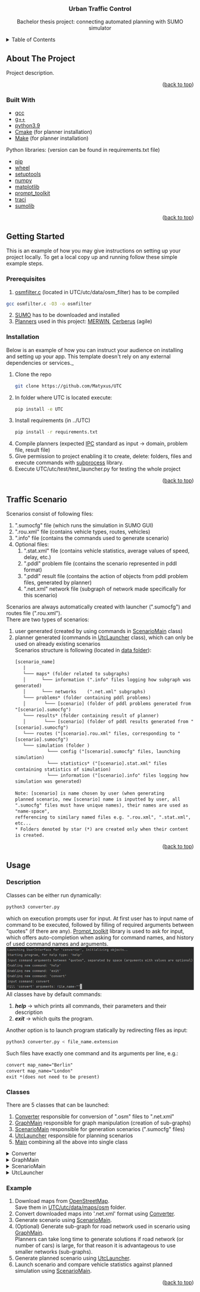 <div id="top"></div>


<!-- PROJECT LOGO -->
<br />
<div align="center">
  <h3 align="center">Urban Traffic Control</h3>

  <p align="center">
    Bachelor thesis project: connecting automated planning with SUMO simulator
  </p>
</div>



<!-- TABLE OF CONTENTS -->
<details>
  <summary>Table of Contents</summary>
  <ol>
    <li>
      <a href="#about-the-project">About The Project</a>
      <ul>
        <li><a href="#built-with">Built With</a></li>
      </ul>
    </li>
    <li>
      <a href="#getting-started">Getting Started</a>
      <ul>
        <li><a href="#prerequisites">Prerequisites</a></li>
        <li><a href="#installation">Installation</a></li>
      </ul>
    </li>
   <li>
      <a href="#scenario">Traffic Scenario</a>
    </li>
    <li>
      <a href="#usafe">Usage</a>
      <ul>
        <li><a href="#description">Description</a></li>
        <li><a href="#classes">Classes</a></li>
        <li><a href="#example">Example</a></li>
      </ul>
    </li>
  </ol>
</details>



<!-- ABOUT THE PROJECT -->
## About The Project



Project description.

<p align="right">(<a href="#top">back to top</a>)</p>



### Built With

* [gcc]()
* [g++]()
* [python3.9]()
* [Cmake]() (for planner installation)
* [Make]() (for planner installation)

Python libraries: (version can be found in requirements.txt file)
* [pip](https://pypi.org/project/pip/)
* [wheel](https://pypi.org/project/wheel/)
* [setuptools](https://pypi.org/project/setuptools/)
* [numpy](https://numpy.org/)
* [matplotlib](https://matplotlib.org/)
* [prompt_toolkit](https://python-prompt-toolkit.readthedocs.io/en/master/)
* [traci](https://pypi.org/project/traci/)
* [sumolib](https://pypi.org/project/sumolib/)

<p align="right">(<a href="#top">back to top</a>)</p>



<!-- GETTING STARTED -->
## Getting Started

This is an example of how you may give instructions on setting up your project locally.
To get a local copy up and running follow these simple example steps.

### Prerequisites


1) [osmfilter.c](https://wiki.openstreetmap.org/wiki/Osmfilter) (located in UTC/utc/data/osm_filter) has to be compiled
  ```sh
  gcc osmfilter.c -O3 -o osmfilter
  ```
2) [SUMO](https://www.eclipse.org/sumo/) has to be downloaded and installed
3) [Planners](https://ipc2018-classical.bitbucket.io/#description) 
used in this project: [MERWIN](https://bitbucket.org/ipc2018-classical/team14/src/ipc-2018-seq-agl/), 
[Cerberus](https://bitbucket.org/ipc2018-classical/team15/src/ipc-2018-seq-agl/) (agile)

### Installation

Below is an example of how you can instruct your audience on installing and setting up your app. This template doesn't rely on any external dependencies or services._

1. Clone the repo
   ```sh
   git clone https://github.com/Matyxus/UTC
   ```
2. In folder where UTC is located execute:
   ```sh
   pip install -e UTC
   ```
3. Install requirements (in ../UTC)
   ```sh
   pip install -r requirements.txt
   ```
4. Compile planners (expected [IPC](https://www.icaps-conference.org/competitions/) 
standard as input -> domain, problem file, result file)
5. Give permission to project enabling it to create, delete: folders, files and execute
commands with [subprocess](https://docs.python.org/3/library/subprocess.html) library.
6. Execute UTC/utc/test/test_launcher.py for testing the whole project

<p align="right">(<a href="#top">back to top</a>)</p>

<!-- Scenario -->
## Traffic Scenario
Scenarios consist of following files:
1. ".sumocfg" file (which runs the simulation in SUMO GUI)
2. ".rou.xml" file (contains vehicle types, routes, vehicles)
3. ".info" file (contains the commands used to generate scenario)
4. Optional files:  
   1. ".stat.xml" file (contains vehicle statistics, average values of speed, delay, etc.)
   2. ".pddl" problem file (contains the scenario represented in pddl format)
   3. ".pddl" result file (contains the action of objects from pddl problem files, generated by planner) 
   4. ".net.xml" network file (subgraph of network made specifically for this scenario)

Scenarios are always automatically created with launcher (".sumocfg") and routes file (".rou.xml").\
There are two types of scenarios:
1. user generated (created by using commands in [ScenarioMain](./utc/src/simulator) class)
2. planner generated (commands in [UtcLauncher](./utc/src/pddl/utc_problem) class), which can only be used on already existing scenarios\
Scenarios structure is following (located in [data folder](./utc/data/scenarios)):
   ```
   [scenario_name]
      |
      └─── maps* (folder related to subgraphs)
      │      └─── information (".info" files logging how subgraph was generated)
      │      └─── networks    (".net.xml" subgraphs)
      └─── problems* (folder containing pddl problems)
      │       └─── [scenario] (folder of pddl problems generated from "[scenario].sumocfg")
      └─── results* (folder containing result of planner)
      │       └─── [scenario] (folder of pddl results generated from "[scenario].sumocfg")
      └─── routes ("[scenario].rou.xml" files, corresponding to "[scenario].sumocfg")  
      └─── simulation (folder )
               └─── config ("[scenario].sumocfg" files, launching simulation)
               └─── statistics* ("[scenario].stat.xml" files containing statistics of simulation)
               └─── information ("[scenario].info" files logging how simulation was generated)

   Note: [scenario] is name chosen by user (when generating
   planned scenario, new [scenario] name is inputted by user, all
   ".sumocfg" files must have unique names), their names are used as "name-space",
   refferencing to similary named files e.g. ".rou.xml", ".stat.xml", etc...
   * Folders denoted by star (*) are created only when their content is created.
   ```
<p align="right">(<a href="#top">back to top</a>)</p>

<!-- USAGE EXAMPLES -->
## Usage



### Description
Classes can be either run dynamically:
   ```sh
   python3 converter.py
   ```
which on execution prompts user for input. At first user has to input name of command
to be executed, followed by filling of required arguments between "quotes" (if there are any).
[Prompt_toolkit](https://python-prompt-toolkit.readthedocs.io/en/master/) library is used
to ask for input, which offers auto-completion when asking for command names, and
history of used command names and arguments.
![Input Example](Images/ui_input_example.PNG)
All classes have by default commands:
1. **_help_** -> which prints all commands, their parameters and their description
2. **_exit_** -> which quits the program.

Another option is to launch program statically by redirecting files as input:
   ```sh
   python3 converter.py < file_name.extension
   ```
Such files have exactly one command and its arguments per line, e.g.:
 ```
 convert map_name="Berlin"
 convert map_name="London"
 exit *(does not need to be present)
 ```

### Classes

There are 5 classes that can be launched:
1. [Converter](./utc/src/converter) responsible for conversion of ".osm" files to ".net.xml"
2. [GraphMain](./utc/src/graph) responsible for graph manipulation (creation of sub-graphs)
3. [ScenarioMain](./utc/src/simulator) responsible for generation scenarios (".sumocfg" files)
4. [UtcLauncher](./utc/src/pddl/utc_problem) responsible for planning scenarios
5. [Main](./utc/src) combining all the above into single class

<details>
  <summary>Converter</summary>
  Converter class converts downloaded ".osm" files into ".net.xml" files which SUMO recognizes.
  It does to by filtering out all non-highway related objects (except traffic semaphores),
  creating same named file (with the suffix "_filtered" added). Filtered file
  is then used to convert into ".net.xml" by running netconvert (part of SUMO commands)
  in command shell, which generates ".net.xml" file with the same name as the original ".osm" file.
</details>

<details>
  <summary>GraphMain</summary>
  GraphMain class can display ".net.xml" files using pyplot (also shows junction id's),
  generate sub-graphs (using Top K A* algorithm, which limits the number of routes
  by parameter "c" -> which is used to multiply shortest route length from given starting
  and ending junctions, thereby limiting route length). Subsequently sub-graphs can be
  merged together, allowing to create much smaller graphs that focus only on 
  parts of network where cars are driving on. Finally sub-graphs created like this
  can be saved, creating new ".net.xml" file.
</details>

<details>
  <summary>ScenarioMain</summary>
  ScenarioMain class allows user to create custom scenarios on given road network.
  User can select commands to add vehicle / vehicle-flows into network from
  given starting and ending junction (route is selected by shortest path).
  When saving scenarios, 3 files are created: ".sumocfg", ".rou.xml", ".info",
  having the same name as user gave to "generate-scenario" command argument "scenario_name".
  Scenarios can be launched with or without GUI and similarly user can generate file
  containing vehicle statistics (".stat.xml").
</details>

<details>
  <summary>UtcLauncher</summary>
  UtcLauncher class handles files with ".pddl" extension.
  User has to at first select already existing scenario (created by ScenarioMain),
  and name for new scenario (which is used for pddl problem/result folder names and 
  prefix of such files), network on which user wants the planner to plan vehicle
  routes on (sub-graph of original network is recommended, since the larger the network, 
  the more time is required for planner to find solution).
  After initialization is finished, user can generate problem files, describing
  the simulation in ".pddl" format in given time frame (e.g. from 0-20 step, 20-40, ...).
  If problem files are generated, it is possible to generate result files (at least 
  30 seconds of planner execution time is recommend for planning).
  Finally it is possible to generate "planned" scenario from ".pddl" result files (this 
  is so called "offline" planning), it is possible to plan while the simulation is running
  ("online" planning), where every X time-step simulation is paused to generate corresponding
  problem file and result file from which vehicle routes are extracted and given to 
  vehicles in simulation (the simulation then continues to run until next X-th time-step
  when the process repeats until the end).
</details>

### Example

1. Download maps from [OpenStreetMap](https://www.openstreetmap.org/). \
Save them in [UTC/utc/data/maps/osm](./utc/data/maps/osm) folder.
2. Convert downloaded maps into '.net.xml' format using [Converter](./utc/src/converter).
3. Generate scenario using [ScenarioMain](./utc/src/simulator). 
4. (Optional) Generate sub-graph for road network used in scenario using [GraphMain](./utc/src/graph). \
Planners can take long time to generate solutions if road network (or number of cars)
is large, for that reason it is advantageous to use smaller networks (sub-graphs).
5. Generate planned scenario using [UtcLauncher](./utc/src/pddl/utc_problem).
6. Launch scenario and compare vehicle statistics against planned simulation using [ScenarioMain](./utc/src/simulator).

<p align="right">(<a href="#top">back to top</a>)</p>
